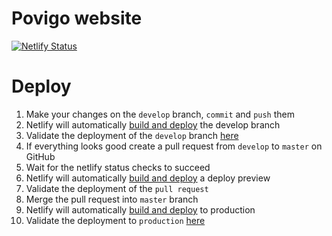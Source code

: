# Povigo website
[![Netlify Status](https://api.netlify.com/api/v1/badges/44b6dc71-87ad-4320-b999-09eac1441d3d/deploy-status)](https://app.netlify.com/sites/povigo/deploys)

# Deploy
1. Make your changes on the `develop` branch, `commit` and `push` them
2. Netlify will automatically [build and deploy](https://app.netlify.com/sites/povigo/deploys) the develop branch
3. Validate the deployment of the `develop` branch [here](https://develop--povigo.netlify.app/)
4. If everything looks good create a pull request from `develop` to `master` on GitHub
5. Wait for the netlify status checks to succeed
6. Netlify will automatically [build and deploy](https://app.netlify.com/sites/povigo/deploys) a deploy preview
7. Validate the deployment of the `pull request`
8. Merge the pull request into `master` branch
9. Netlify will automatically [build and deploy](https://app.netlify.com/sites/povigo/deploys) to production
10. Validate the deployment to `production` [here](https://www.povigo.be) 